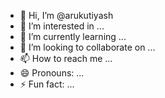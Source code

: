 - 👋 Hi, I’m @arukutiyash
- 👀 I’m interested in ...
- 🌱 I’m currently learning ...
- 💞️ I’m looking to collaborate on ...
- 📫 How to reach me ...
- 😄 Pronouns: ...
- ⚡ Fun fact: ...

<!---
arukutiyash/arukutiyash is a ✨ special ✨ repository because its `README.md` (this file) appears on your GitHub profile.
You can click the Preview link to take a look at your changes.
--->
